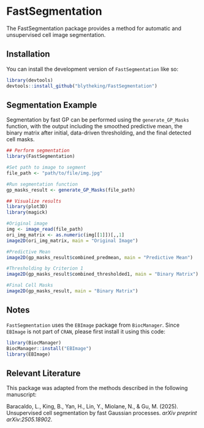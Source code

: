 
# FastSegmentation

<!-- badges: start -->
<!-- badges: end -->

The FastSegmentation package provides a method for automatic and unsupervised cell image segmentation. 

## Installation

You can install the development version of `FastSegmentation` like so:

``` r
library(devtools)
devtools::install_github("blytheking/FastSegmentation")
```

## Segmentation Example

Segmentation by fast GP can be performed using the `generate_GP_Masks` function, with the output including the smoothed predictive mean, the binary matrix after initial, data-driven thresholding, and the final detected cell masks.

``` r
## Perform segmentation
library(FastSegmentation)

#Set path to image to segment
file_path <- "path/to/file/img.jpg"

#Run segmentation function
gp_masks_result <- generate_GP_Masks(file_path)

## Visualize results
library(plot3D)
library(magick)

#Original image
img <- image_read(file_path)
ori_img_matrix <- as.numeric(img[[1]])[,,1]
image2D(ori_img_matrix, main = "Original Image")

#Predictive Mean
image2D(gp_masks_result$combined_predmean, main = "Predictive Mean")

#Thresholding by Criterion 1
image2D(gp_masks_result$combined_thresholded1, main = "Binary Matrix")

#Final Cell Masks
image2D(gp_masks_result, main = "Binary Matrix")
```

## Notes
`FastSegmentation` uses the `EBImage` package from `BiocManager`. Since `EBImage` is not part of `CRAN`, please first install it using this code:

``` r
library(BiocManager)
BiocManager::install("EBImage")
library(EBImage)
```

## Relevant Literature
This package was adapted from the methods described in the following manuscript:

Baracaldo, L., King, B., Yan, H., Lin, Y., Miolane, N., & Gu, M. (2025). Unsupervised cell segmentation by fast Gaussian processes. _arXiv preprint arXiv:2505.18902_.

